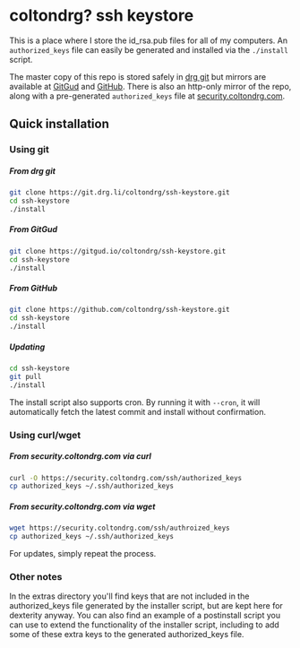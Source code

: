 # coltondrg? ssh keystore

This is a place where I store the id_rsa.pub files for all of my computers. An `authorized_keys` file can easily be generated and installed via the `./install` script.

The master copy of this repo is stored safely in [drg git](https://git.drg.li/coltondrg/ssh-keystore/) but mirrors are available at [GitGud](https://gitgud.io/coltondrg/ssh-keystore/) and [GitHub](https://github.com/coltondrg/ssh-keystore). There is also an http-only mirror of the repo, along with a pre-generated `authorized_keys` file at [security.coltondrg.com](https://security.coltondrg.com/ssh/).

## Quick installation

### Using git

##### From drg git
```sh
git clone https://git.drg.li/coltondrg/ssh-keystore.git
cd ssh-keystore
./install
```

##### From GitGud
```sh
git clone https://gitgud.io/coltondrg/ssh-keystore.git
cd ssh-keystore
./install
```

##### From GitHub
```sh
git clone https://github.com/coltondrg/ssh-keystore.git
cd ssh-keystore
./install
```

##### Updating
```sh
cd ssh-keystore
git pull
./install
```

The install script also supports cron. By running it with `--cron`, it will automatically fetch the latest commit and install without confirmation.

### Using curl/wget

##### From security.coltondrg.com via curl
```sh
curl -O https://security.coltondrg.com/ssh/authorized_keys
cp authorized_keys ~/.ssh/authorized_keys
```

##### From security.coltondrg.com via wget
```sh
wget https://security.coltondrg.com/ssh/authroized_keys
cp authorized_keys ~/.ssh/authorized_keys
```

For updates, simply repeat the process.

### Other notes

In the extras directory you'll find keys that are not included in the authorized_keys file generated by the installer script, but are kept here for dexterity anyway. You can also find an example of a postinstall script you can use to extend the functionality of the installer script, including to add some of these extra keys to the generated authorized_keys file.
